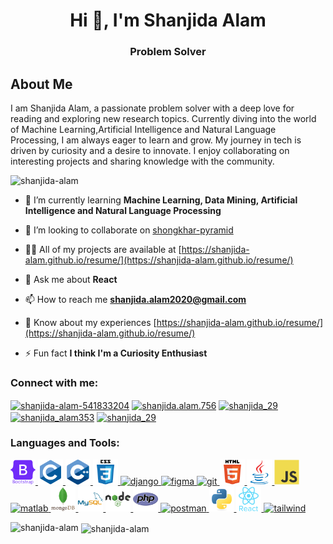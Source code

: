 <h1 align="center">Hi 👋, I'm Shanjida Alam</h1>
<h3 align="center">Problem Solver</h3>

<h2 align="left">About Me</h2>

<p align="left">
I am Shanjida Alam, a passionate problem solver with a deep love for reading and exploring new research topics. Currently diving into the world of Machine Learning,Artificial Intelligence and Natural Language Processing, I am always eager to learn and grow. My journey in tech is driven by curiosity and a desire to innovate. I enjoy collaborating on interesting projects and sharing knowledge with the community.
</p>

<p align="left"> <img src="https://komarev.com/ghpvc/?username=shanjida-alam&label=Profile%20views&color=0e75b6&style=flat" alt="shanjida-alam" /> </p>

- 🌱 I’m currently learning **Machine Learning, Data Mining, Artificial Intelligence and Natural Language Processing**

- 👯 I’m looking to collaborate on [shongkhar-pyramid](https://github.com/sajjad-h/shongkhar-pyramid)

- 👨‍💻 All of my projects are available at [https://shanjida-alam.github.io/resume/](https://shanjida-alam.github.io/resume/)

- 💬 Ask me about **React**

- 📫 How to reach me **shanjida.alam2020@gmail.com**

- 📄 Know about my experiences [https://shanjida-alam.github.io/resume/](https://shanjida-alam.github.io/resume/)

- ⚡ Fun fact **I think I'm a Curiosity Enthusiast**



<h3 align="left">Connect with me:</h3>
<p align="left">
<a href="https://linkedin.com/in/shanjida-alam-541833204" target="blank"><img align="center" src="https://raw.githubusercontent.com/rahuldkjain/github-profile-readme-generator/master/src/images/icons/Social/linked-in-alt.svg" alt="shanjida-alam-541833204" height="30" width="40" /></a>
<a href="https://fb.com/shanjida.alam.756" target="blank"><img align="center" src="https://raw.githubusercontent.com/rahuldkjain/github-profile-readme-generator/master/src/images/icons/Social/facebook.svg" alt="shanjida.alam.756" height="30" width="40" /></a>
<a href="https://www.codechef.com/users/shanjida_29" target="blank"><img align="center" src="https://cdn.jsdelivr.net/npm/simple-icons@3.1.0/icons/codechef.svg" alt="shanjida_29" height="30" width="40" /></a>
<a href="https://codeforces.com/profile/shanjida_alam353" target="blank"><img align="center" src="https://raw.githubusercontent.com/rahuldkjain/github-profile-readme-generator/master/src/images/icons/Social/codeforces.svg" alt="shanjida_alam353" height="30" width="40" /></a>
<a href="https://www.leetcode.com/shanjida_29" target="blank"><img align="center" src="https://raw.githubusercontent.com/rahuldkjain/github-profile-readme-generator/master/src/images/icons/Social/leet-code.svg" alt="shanjida_29" height="30" width="40" /></a>
</p>

<h3 align="left">Languages and Tools:</h3>
<p align="left">
<a href="https://getbootstrap.com" target="_blank" rel="noreferrer"> <img src="https://raw.githubusercontent.com/devicons/devicon/master/icons/bootstrap/bootstrap-plain-wordmark.svg" alt="bootstrap" width="40" height="40"/> </a>
<a href="https://www.cprogramming.com/" target="_blank" rel="noreferrer"> <img src="https://raw.githubusercontent.com/devicons/devicon/master/icons/c/c-original.svg" alt="c" width="40" height="40"/> </a>
<a href="https://www.w3schools.com/cpp/" target="_blank" rel="noreferrer"> <img src="https://raw.githubusercontent.com/devicons/devicon/master/icons/cplusplus/cplusplus-original.svg" alt="cplusplus" width="40" height="40"/> </a>
<a href="https://www.w3schools.com/css/" target="_blank" rel="noreferrer"> <img src="https://raw.githubusercontent.com/devicons/devicon/master/icons/css3/css3-original-wordmark.svg" alt="css3" width="40" height="40"/> </a>
<a href="https://www.djangoproject.com/" target="_blank" rel="noreferrer"> <img src="https://cdn.worldvectorlogo.com/logos/django.svg" alt="django" width="40" height="40"/> </a>
<a href="https://www.figma.com/" target="_blank" rel="noreferrer"> <img src="https://www.vectorlogo.zone/logos/figma/figma-icon.svg" alt="figma" width="40" height="40"/> </a>
<a href="https://git-scm.com/" target="_blank" rel="noreferrer"> <img src="https://www.vectorlogo.zone/logos/git-scm/git-scm-icon.svg" alt="git" width="40" height="40"/> </a>
<a href="https://www.w3.org/html/" target="_blank" rel="noreferrer"> <img src="https://raw.githubusercontent.com/devicons/devicon/master/icons/html5/html5-original-wordmark.svg" alt="html5" width="40" height="40"/> </a>
<a href="https://www.java.com" target="_blank" rel="noreferrer"> <img src="https://raw.githubusercontent.com/devicons/devicon/master/icons/java/java-original.svg" alt="java" width="40" height="40"/> </a>
<a href="https://developer.mozilla.org/en-US/docs/Web/JavaScript" target="_blank" rel="noreferrer"> <img src="https://raw.githubusercontent.com/devicons/devicon/master/icons/javascript/javascript-original.svg" alt="javascript" width="40" height="40"/> </a>
<a href="https://www.mathworks.com/" target="_blank" rel="noreferrer"> <img src="https://upload.wikimedia.org/wikipedia/commons/2/21/Matlab_Logo.png" alt="matlab" width="40" height="40"/> </a>
<a href="https://www.mongodb.com/" target="_blank" rel="noreferrer"> <img src="https://raw.githubusercontent.com/devicons/devicon/master/icons/mongodb/mongodb-original-wordmark.svg" alt="mongodb" width="40" height="40"/> </a>
<a href="https://www.mysql.com/" target="_blank" rel="noreferrer"> <img src="https://raw.githubusercontent.com/devicons/devicon/master/icons/mysql/mysql-original-wordmark.svg" alt="mysql" width="40" height="40"/> </a>
<a href="https://nodejs.org" target="_blank" rel="noreferrer"> <img src="https://raw.githubusercontent.com/devicons/devicon/master/icons/nodejs/nodejs-original-wordmark.svg" alt="nodejs" width="40" height="40"/> </a>
<a href="https://www.php.net" target="_blank" rel="noreferrer"> <img src="https://raw.githubusercontent.com/devicons/devicon/master/icons/php/php-original.svg" alt="php" width="40" height="40"/> </a>
<a href="https://postman.com" target="_blank" rel="noreferrer"> <img src="https://www.vectorlogo.zone/logos/getpostman/getpostman-icon.svg" alt="postman" width="40" height="40"/> </a>
<a href="https://www.python.org" target="_blank" rel="noreferrer"> <img src="https://raw.githubusercontent.com/devicons/devicon/master/icons/python/python-original.svg" alt="python" width="40" height="40"/> </a>
<a href="https://reactjs.org/" target="_blank" rel="noreferrer"> <img src="https://raw.githubusercontent.com/devicons/devicon/master/icons/react/react-original-wordmark.svg" alt="react" width="40" height="40"/> </a>
<a href="https://tailwindcss.com/" target="_blank" rel="noreferrer"> <img src="https://www.vectorlogo.zone/logos/tailwindcss/tailwindcss-icon.svg" alt="tailwind" width="40" height="40"/> </a>
</p>

<p><img align="left" src="https://github-readme-stats.vercel.app/api/top-langs?username=shanjida-alam&show_icons=true&locale=en&layout=compact" alt="shanjida-alam" /></p>

<p>&nbsp;<img align="center" src="https://github-readme-stats.vercel.app/api?username=shanjida-alam&show_icons=true&locale=en" alt="shanjida-alam" /></p>
